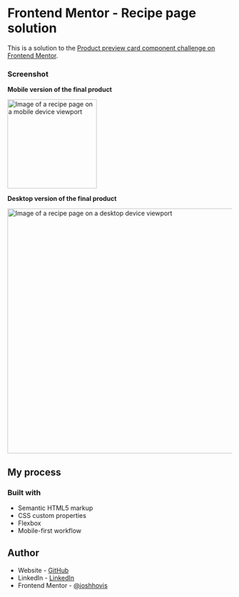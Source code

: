 # Frontend Mentor - Recipe page solution

This is a solution to the [Product preview card component challenge on Frontend Mentor](https://www.frontendmentor.io/challenges/product-preview-card-component-GO7UmttRfa).

### Screenshot

**Mobile version of the final product**

<img src="./assets/images/mobile-final.png" alt="Image of a recipe page on a mobile device viewport" width="200"/>

**Desktop version of the final product**

<img src="./assets/images/desktop-final.png" alt="Image of a recipe page on a desktop device viewport" width="550"/>

## My process

### Built with

-   Semantic HTML5 markup
-   CSS custom properties
-   Flexbox
-   Mobile-first workflow

## Author

-   Website - [GitHub](https://github.com/joshhovis)
-   LinkedIn - [LinkedIn](https://www.linkedin.com/in/joshua-hovis/)
-   Frontend Mentor - [@joshhovis](https://www.frontendmentor.io/profile/joshhovis)
